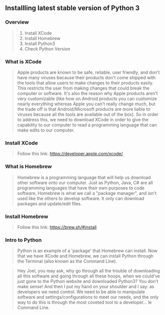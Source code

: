 ## Installling latest stable version of Python 3

### Overview
>1. Install XCode
>2. Install Homebrew
>3. Install Python3
>4. Check Python Version

### What is XCode
>Apple products are known to be safe, reliable, user friendly, and don't have many viruses because their products don't come shipped with the tools that allow users to make changes to their products easily. This restricts the user from making changes that could break the computer or software. It's also the reason why Apple products aren't very customizable (like how on Android products you can customize nearly everything whereas Apple you can't really change much, but the trade off is that Android/Microsoft products are more liable to viruses because all the tools are available out of the box). So in order to address this, we need to download XCode in order to give the capability to our computer to read a programming language that can make edits to our computer. 

### Install XCode
>Follow this link: https://developer.apple.com/xcode/

### What is Homebrew
>Homebrew is a programming language that will help us download other software onto our computer. Just as Python, Java, C# are all programming languages that have their own purposes to code software, Homebrew is what we call a "package manager", and isn't used like the others to develop software. It only can download packages and update/edit files.

### Install Homebrew
>Follow this link: https://brew.sh/#install

### Intro to Python
>Python is an example of a 'package' that Homebrew can install. Now that we have XCode and Homebrew, we can install Python through the Terminal (also known as the Command Line). 

>Hey Joel, you may ask, why go through all the trouble of downloading all this software and going through all these hoops, when we could've just gone to the Python website and downloaded Python3? You don't make sense! And then I put my hand on your shoulder and I say: as developers we need control. We need to be able to manipulate software and settings/configurations to meet our needs, and the only way to do this is through the most coveted tool to a developer... le Command Line. 

